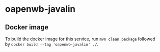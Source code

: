 # oapenwb-javalin

## Docker image

To build the docker image for this service, run
`mvn clean package`
followed by
`docker build --tag 'oapenwb-javalin' ./`.
